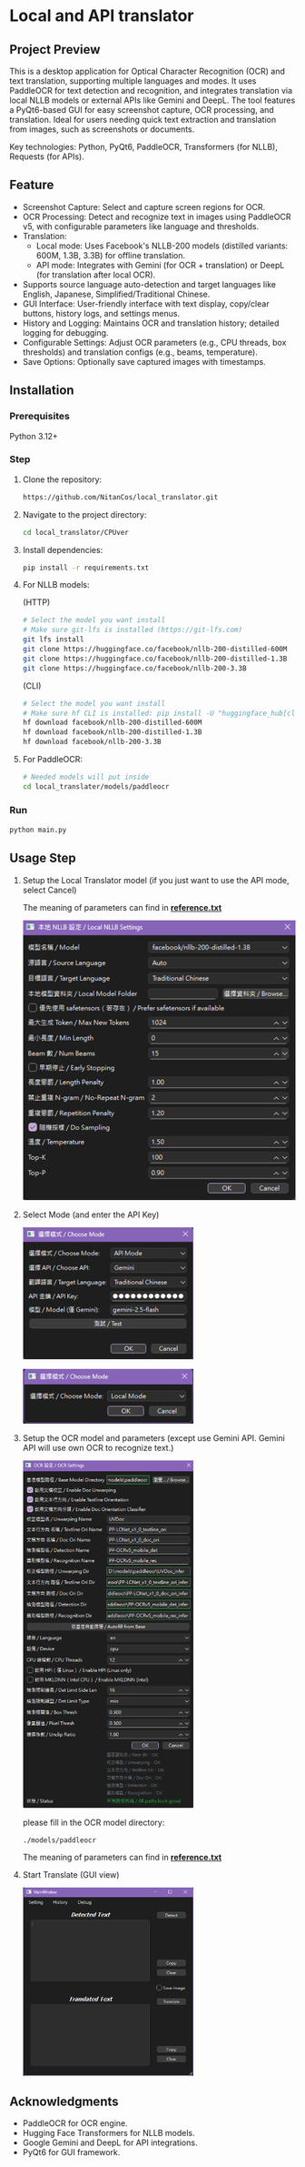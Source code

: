 # Local and API translator

## Project Preview

This is a desktop application for Optical Character Recognition (OCR) and text translation, supporting multiple languages and modes.
It uses PaddleOCR for text detection and recognition, and integrates translation via local NLLB models or external APIs like Gemini and DeepL.
The tool features a PyQt6-based GUI for easy screenshot capture, OCR processing, and translation.
Ideal for users needing quick text extraction and translation from images, such as screenshots or documents.

Key technologies: Python, PyQt6, PaddleOCR, Transformers (for NLLB), Requests (for APIs).

## Feature

- Screenshot Capture: Select and capture screen regions for OCR.
- OCR Processing: Detect and recognize text in images using PaddleOCR v5, with configurable parameters like language and thresholds.
- Translation:
  - Local mode: Uses Facebook's NLLB-200 models (distilled variants: 600M, 1.3B, 3.3B) for offline translation.
  - API mode: Integrates with Gemini (for OCR + translation) or DeepL (for translation after local OCR).
- Supports source language auto-detection and target languages like English, Japanese, Simplified/Traditional Chinese.
- GUI Interface: User-friendly interface with text display, copy/clear buttons, history logs, and settings menus.
- History and Logging: Maintains OCR and translation history; detailed logging for debugging.
- Configurable Settings: Adjust OCR parameters (e.g., CPU threads, box thresholds) and translation configs (e.g., beams, temperature).
- Save Options: Optionally save captured images with timestamps.

## Installation

### Prerequisites

Python 3.12+

### Step

1. Clone the repository:

   ```bash
   https://github.com/NitanCos/local_translator.git
   ```

2. Navigate to the project directory:

   ```bash
   cd local_translator/CPUver
   ```

3. Install dependencies:

   ```bash
   pip install -r requirements.txt
   ```

4. For NLLB models:

   (HTTP)

   ```bash
   # Select the model you want install
   # Make sure git-lfs is installed (https://git-lfs.com)
   git lfs install
   git clone https://huggingface.co/facebook/nllb-200-distilled-600M
   git clone https://huggingface.co/facebook/nllb-200-distilled-1.3B
   git clone https://huggingface.co/facebook/nllb-200-3.3B
   ```

   (CLI)

   ```bash
   # Select the model you want install
   # Make sure hf CLI is installed: pip install -U "huggingface_hub[cli]"
   hf download facebook/nllb-200-distilled-600M
   hf download facebook/nllb-200-distilled-1.3B
   hf download facebook/nllb-200-3.3B
   ```

5. For PaddleOCR:

   ```bash
   # Needed models will put inside
   cd local_translater/models/paddleocr
   ```

### Run

```bash
python main.py
```

## Usage Step

   1. Setup the Local Translator model (if you just want to use the API mode, select Cancel)  

      The meaning of parameters can find in **[reference.txt](./CPUver/reference.txt)**
      <p align="left"><img src="./img/img1.png" alt="Translater setting" width="500"></p>
   2. Select Mode (and enter the API Key)
      <p align="left"><img src="./img/img2.png" alt="API mode setting" width="300"></p>
      <p align="left"><img src="./img/img3.png" alt="Local mode setting" width="300"></p>
   3. Setup the OCR model and parameters (except use Gemini API. Gemini API will use own OCR to recognize text.)
      <p align="left"><img src="./img/img4.png" alt="Local mode setting" width="300"></p>
      please fill in the OCR model directory:  

      ```text
      ./models/paddleocr
      ```

      The meaning of parameters can find in **[reference.txt](./CPUver/reference.txt)**
   4. Start Translate (GUI view)
      <p align="left"><img src="./img/img5.png" alt="Local mode setting" width="300"></p>

## Acknowledgments

- PaddleOCR for OCR engine.
- Hugging Face Transformers for NLLB models.
- Google Gemini and DeepL for API integrations.
- PyQt6 for GUI framework.

